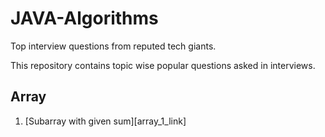 # JAVA-Algorithms
Top interview questions from reputed tech giants.

This repository contains topic wise popular questions asked in interviews.

<h2>Array</h2>
<ol>
  <li>[Subarray with given sum][array_1_link]</li>
<ol>
  
[array_1_link]: https://practice.geeksforgeeks.org/problems/subarray-with-given-sum/0
